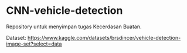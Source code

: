 # CNN-vehicle-detection
Repository untuk menyimpan tugas Kecerdasan Buatan. 

Dataset:
https://www.kaggle.com/datasets/brsdincer/vehicle-detection-image-set?select=data
